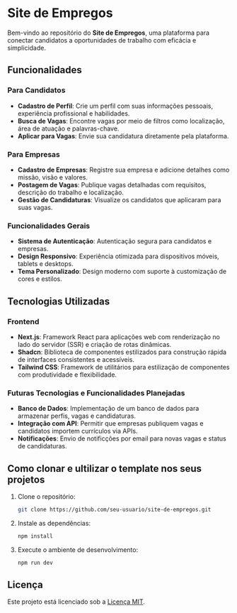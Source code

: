 # Site de Empregos

Bem-vindo ao repositório do **Site de Empregos**, uma plataforma para conectar candidatos a oportunidades de trabalho com eficácia e simplicidade.

## Funcionalidades

### Para Candidatos
- **Cadastro de Perfil**: Crie um perfil com suas informações pessoais, experiência profissional e habilidades.
- **Busca de Vagas**: Encontre vagas por meio de filtros como localização, área de atuação e palavras-chave.
- **Aplicar para Vagas**: Envie sua candidatura diretamente pela plataforma.

### Para Empresas
- **Cadastro de Empresas**: Registre sua empresa e adicione detalhes como missão, visão e valores.
- **Postagem de Vagas**: Publique vagas detalhadas com requisitos, descrição do trabalho e localização.
- **Gestão de Candidaturas**: Visualize os candidatos que aplicaram para suas vagas.

### Funcionalidades Gerais
- **Sistema de Autenticação**: Autenticação segura para candidatos e empresas.
- **Design Responsivo**: Experiência otimizada para dispositivos móveis, tablets e desktops.
- **Tema Personalizado**: Design moderno com suporte à customização de cores e estilos.

## Tecnologias Utilizadas

### Frontend
- **Next.js**: Framework React para aplicações web com renderização no lado do servidor (SSR) e criação de rotas dinâmicas.
- **Shadcn**: Biblioteca de componentes estilizados para construção rápida de interfaces consistentes e acessíveis.
- **Tailwind CSS**: Framework de utilitários para estilização de componentes com produtividade e flexibilidade.

### Futuras Tecnologias e Funcionalidades Planejadas
- **Banco de Dados**: Implementação de um banco de dados para armazenar perfis, vagas e candidaturas.
- **Integração com API**: Permitir que empresas publiquem vagas e candidatos importem currículos via APIs.
- **Notificações**: Envio de notificções por email para novas vagas e status de candidaturas.

## Como clonar e ultilizar o template nos seus projetos
1. Clone o repositório:
   ```bash
   git clone https://github.com/seu-usuario/site-de-empregos.git
   ```
2. Instale as dependências:
   ```bash
   npm install
   ```
3. Execute o ambiente de desenvolvimento:
   ```bash
   npm run dev
   ```
## Licença
Este projeto está licenciado sob a [Licença MIT](LICENSE).


